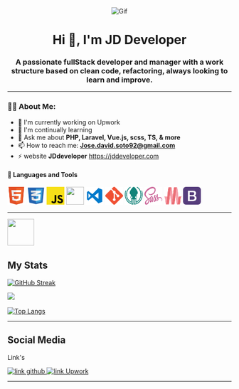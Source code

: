 <div id="header" align="center">
    <img src="https://media.giphy.com/media/v1.Y2lkPTc5MGI3NjExYjQ4NmYzNTY1MGM2NTg0ODYzYmRlZWU5NDRkYjZkMTM3MzRjN2YzYyZlcD12MV9pbnRlcm5hbF9naWZzX2dpZklkJmN0PXRz/qEqiI3Oq7vBkoE236M/giphy.gif"
        alt="Gif" width="250">
    <h1 align="center">Hi 🖖, I'm <span> JD Developer </span> </h1>
    <h3 align="center">A passionate fullStack developer and manager with a work structure based on clean code,
        refactoring, always looking to learn and improve.</h3>
</div>

---

### 👨‍💻 About Me:

- 🔭 I'm currently working on Upwork
- 💪 I'm continually learning
- 💬 Ask me about **PHP, Laravel, Vue.js, scss, TS, & more**
- 📫 How to reach me: **Jose.david.soto92@gmail.com**
- ⚡ website  **JDdeveloper**   https://jddeveloper.com

<div align="left">
    <h4> 📎 Languages and Tools </h4>
</div>

<code><img width="40" height="40" src="https://raw.githubusercontent.com/Davermx/Davermx/master/img/Html.png"></code>
<code><img width="40" height="40" src="https://raw.githubusercontent.com/Davermx/Davermx/master/img/Css.png"></code>
<code><img width="40" height="40" src="https://raw.githubusercontent.com/Davermx/Davermx/master/img/Js.png"></code>
<code><img width="40" height="40" src="https://github.com/jmnote/z-icons/blob/master/32x32/php.png"></code>
<code><img width="40" height="40" src="https://raw.githubusercontent.com/Davermx/Davermx/master/img/Visual.png"></code>
<code><img width="40" height="40" src="https://raw.githubusercontent.com/Davermx/Davermx/master/img/Git.png"></code>
<code><img width="40" height="40" src="https://raw.githubusercontent.com/Davermx/Davermx/master/img/Gitkraken.png"></code>
<code><img width="40" height="40" src="https://raw.githubusercontent.com/Davermx/Davermx/master/img/Sass.png"></code>
<code><img width="40" height="40" src="https://raw.githubusercontent.com/Davermx/Davermx/master/img/Materializecss.png"></code>
<code><img width="40" height="40" src="https://raw.githubusercontent.com/Davermx/Davermx/master/img/Bootstrap.png"></code>

---

<div align="left"><img  src="https://media.giphy.com/media/HscDLzkO8EOTmgkhQP/giphy.gif" alt="" width="60" height="60"></div>




##  My Stats

[![GitHub Streak](http://github-readme-streak-stats.herokuapp.com?user=JDDeveloper1&theme=codestackr&hide_border=true&border_radius=7.8&mode=weekly&card_width=505)](https://git.io/streak-stats)

<picture>
<source
  srcset="https://github-readme-stats.vercel.app/api?username=JDDeveloper1&show_icons=true&theme=radical"
  media="(prefers-color-scheme: radical)"
/>
<source
  srcset="https://github-readme-stats.vercel.app/api?username=JDDeveloper1&show_icons=true"
  media="(prefers-color-scheme: radical), (prefers-color-scheme: no-preference)"
/>
<img src="https://github-readme-stats.vercel.app/api?username=JDDeveloper1&show_icons=true" />
</picture>

[![Top Langs](https://github-readme-stats.vercel.app/api/top-langs/?username=anuraghazra&layout=compact)](https://github.com/anuraghazra/github-readme-stats)

---

<div id="badges" align="left">
    <h2 align="left"> Social Media </h2>
    <p>Link's</p>
    <a href="https://github.com/JDDeveloper1">
        <img src="https://img.shields.io/badge/Github-JD%20Developer-orange?logo=github&style=plastic" alt="link github"
            title="github">
    </a>
    <a href="https://www.upwork.com/freelancers/~01cfeb84d19e3ea1ba">
        <img src="https://img.shields.io/badge/Upwork-David%20Soto-green?logo=upwork&green&style=plastic"
            alt="link Upwork" title="Upwork">
    </a>
</div>

---




